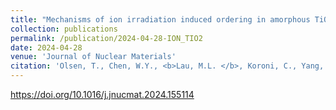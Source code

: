 ```yaml
---
title: "Mechanisms of ion irradiation induced ordering in amorphous TiO2 nanotubes: Effects of ion mass and energy"
collection: publications
permalink: /publication/2024-04-28-ION_TIO2
date: 2024-04-28
venue: 'Journal of Nuclear Materials'
citation: 'Olsen, T., Chen, W.Y., <b>Lau, M.L. </b>, Koroni, C., Yang, C., Muntaha, M.A., Pooley, S., Shang, Z., Hou, D., Wang, L. and Long, M., 2024. Mechanisms of ion irradiation induced ordering in amorphous TiO2 nanotubes: Effects of ion mass and energy. Journal of Nuclear Materials, p.155114.'
---
```


<a href="https://doi.org/10.1016/j.jnucmat.2024.155114">https://doi.org/10.1016/j.jnucmat.2024.155114</a>
